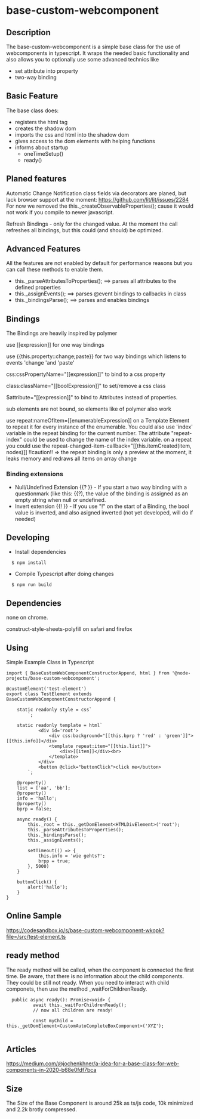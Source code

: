 # base-custom-webcomponent

## Description

The base-custom-webcomponent is a simple base class for the use of webcomponents in typescript. It wraps the needed basic functionality and also allows you to optionally use some advanced technics like
- set attribute into property 
- two-way binding

## Basic Feature
The base class does:
- registers the html tag
- creates the shadow dom
- imports the css and html into the shadow dom
- gives access to the dom elements with helping functions
- informs about startup 
  - oneTimeSetup()
  - ready()

## Planed features

Automatic Change Notification class fields via decorators are planed, but lack browser support at the moment: https://github.com/lit/lit/issues/2284
For now we removed the this._createObservableProperties(); cause it would not work if you compile to newer javascript.

Refresh Bindings - only for the changed value.
At the moment the call refreshes all bindings, but this could (and should) be optimized.

## Advanced Features

All the features are not enabled by default for performance reasons but you can call these methods to enable them. 

 - this._parseAttributesToProperties(); ==> parses all attributes to the defined properties
 - this._assignEvents(); ==> parses @event bindings to callbacks in class
 - this._bindingsParse(); ==> parses and enables bindings

## Bindings

The Bindings are heavily inspired by polymer

use [[expression]] for one way bindings

use {{this.property::change;paste}} for two way bindings which listens to events 'change 'and 'paste'

css:cssPropertyName="[[expression]]" to bind to a css property

class:className="[[boolExpression]]" to set/remove a css class

$attribute="[[expression]]" to bind to Attributes instead of properties.

sub <template></template> elements are not bound, so elements like <iron-list> of polymer also work

use repeat:nameOfItem=[[enumerableExpression]] on a Template Element to repeat it for every instance of the enumerable.
You could also use 'index' variable in the repeat binding for the current number. The attribute "repeat-index" could be used to change the name of the index variable.
on a repeat you could use the repeat-changed-item-callback="[[this.itemCreated(item, nodes)]]
!!caution!! => the repeat binding is only a preview at the moment, it leaks memory and redraws all items on array change
    
### Binding extensions

 - Null/Undefined Extension {{? }} - If you start a two way binding with a questionmark (like this: {{?), the value of the binding is assigned as an empty string when null or undefined.
 - Invert extension {{! }} - If you use "!" on the start of a Binding, the bool value is inverted, and also asigned inverted (not yet developed, will do if needed)   

## Developing

  * Install dependencies
```
  $ npm install
```

  * Compile Typescript after doing changes
```
  $ npm run build
```

## Dependencies

none on chrome.

construct-style-sheets-polyfill on safari and firefox 

## Using

Simple Example Class in Typescript

```
import { BaseCustomWebComponentConstructorAppend, html } from '@node-projects/base-custom-webcomponent';

@customElement('test-element')
export class TestElement extends BaseCustomWebComponentConstructorAppend {

    static readonly style = css`
        `;

    static readonly template = html`
            <div id='root'>
                <div css:background="[[this.bprp ? 'red' : 'green']]">[[this.info]]</div>
                <template repeat:item="[[this.list]]">
                    <div>[[item]]</div><br>
                </template>
            </div>
            <button @click="buttonClick">click me</button>
        `;
    
    @property()
    list = ['aa', 'bb'];
    @property()
    info = 'hallo';
    @property()
    bprp = false;

    async ready() {
        this._root = this._getDomElement<HTMLDivElement>('root');
        this._parseAttributesToProperties();
        this._bindingsParse();
        this._assignEvents();

        setTimeout(() => {
            this.info = 'wie gehts?';
            brpp = true;
        }, 5000)
    }

    buttonClick() {
        alert('hallo');
    }
}

```

## Online Sample

https://codesandbox.io/s/base-custom-webcomponent-wkopk?file=/src/test-element.ts

## ready method
The ready method will be called, when the component is connected the first time. Be aware, that there is no information about the child components. They could be still not ready. When you need to interact with child componets, then use the method _waitForChildrenReady.

```
  public async ready(): Promise<void> {
          await this._waitForChildrenReady();
          // now all children are ready!
          
          const myChild = this._getDomElement<CustomAutoCompleteBoxComponent>('XYZ');
  
```

## Articles 

https://medium.com/@jochenkhner/a-idea-for-a-base-class-for-web-components-in-2020-b68e0fdf7bca

## Size

The Size of the Base Component is around 25k as ts/js code, 10k minimized and 2.2k brotly compressed.
